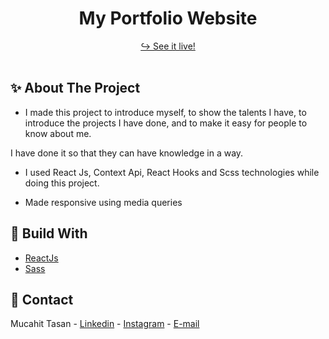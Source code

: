 
<h1 align="center">My Portfolio Website</h1>

<div align="center">
  <a href="https://mucahittasan.vercel.app/" target="_blank">↪️ See it live!</a>
  <br />
  <br />
</div>

<h2> ✨ About The Project</h2>

- <p>I made this project to introduce myself, to show the talents I have, to introduce the projects I have done, and to make it easy for people to know about me.
 I have done it so that they can have knowledge in a way.
</p>
  
 - <p>I used React Js, Context Api, React Hooks and Scss technologies while doing this project.</p>
 - <p>Made responsive using media queries</p>
  
  <h2> 📌 Build With</h2>
  
 - [ReactJs](https://tr.reactjs.org/)
 - [Sass](https://sass-lang.com/)
  
  <h2> 📧 Contact </h2>
  
  Mucahit Tasan - [Linkedin](https://www.linkedin.com/in/mucahittasan) - [Instagram](https://www.instagram.com/tasanmucahit) - [E-mail](mailto:mucahittasan0@gmail.com)
  
 
  
 
    
